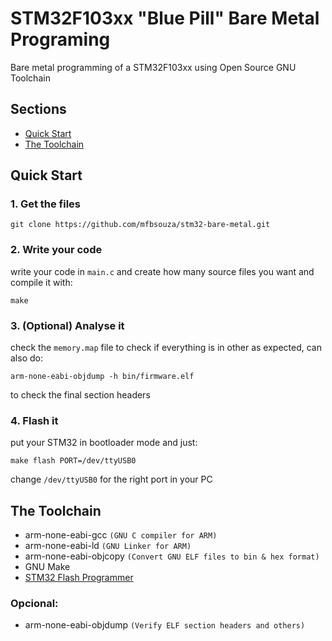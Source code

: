 # STM32F103xx "Blue Pill" Bare Metal Programing

Bare metal programming of a STM32F103xx using Open Source GNU Toolchain

## Sections

- [Quick Start](#quick-start)
- [The Toolchain](#the-toolchain)

## Quick Start

### 1. Get the files

    git clone https://github.com/mfbsouza/stm32-bare-metal.git

### 2. Write your code

write your code in `main.c` and create how many source files you want and compile it with:

    make

### 3. (Optional) Analyse it

check the `memory.map` file to check if everything is in other as expected, can also do:

    arm-none-eabi-objdump -h bin/firmware.elf

to check the final section headers

### 4. Flash it

put your STM32 in bootloader mode and just:

    make flash PORT=/dev/ttyUSB0

change `/dev/ttyUSB0` for the right port in your PC




## The Toolchain

- arm-none-eabi-gcc `(GNU C compiler for ARM)`
- arm-none-eabi-ld  `(GNU Linker for ARM)`
- arm-none-eabi-objcopy `(Convert GNU ELF files to bin & hex format)`
- GNU Make
- [STM32 Flash Programmer](https://sourceforge.net/projects/stm32flash/)

### Opcional:

- arm-none-eabi-objdump `(Verify ELF section headers and others)`